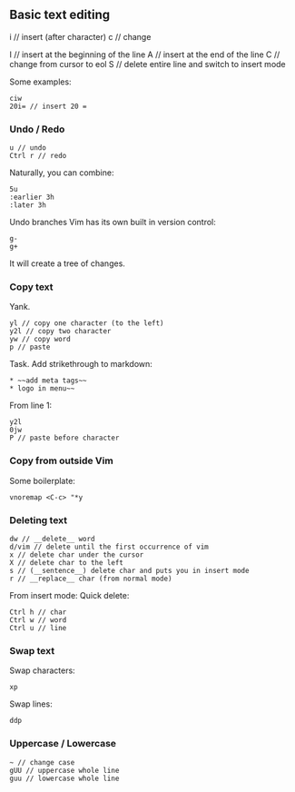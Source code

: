 ## Basic text editing
i // insert (after character)
c // change

I // insert at the beginning of the line
A // insert at the end of the line
C // change from cursor to eol
S // delete entire line and switch to insert mode

Some examples:
```
ciw
20i= // insert 20 =
```

### Undo / Redo
```
u // undo
Ctrl r // redo
```

Naturally, you can combine:
```
5u
:earlier 3h
:later 3h
```

Undo branches
Vim has its own built in version control:
```
g-
g+
```

It will create a tree of changes.

### Copy text
Yank.
```
yl // copy one character (to the left)
y2l // copy two character
yw // copy word
p // paste

```

Task. Add strikethrough to markdown:
```
* ~~add meta tags~~
* logo in menu~~
```

From line 1:
```
y2l
0jw
P // paste before character
```

### Copy from outside Vim
Some boilerplate:
```
vnoremap <C-c> "*y
```

### Deleting text
```
dw // __delete__ word
d/vim // delete until the first occurrence of vim
x // delete char under the cursor
X // delete char to the left
s // (__sentence__) delete char and puts you in insert mode
r // __replace__ char (from normal mode)
```

From insert mode:
Quick delete:
```
Ctrl h // char
Ctrl w // word
Ctrl u // line
```

### Swap text
Swap characters:
```
xp
```

Swap lines:
```
ddp
```

### Uppercase / Lowercase
```
~ // change case
gUU // uppercase whole line
guu // lowercase whole line
```


